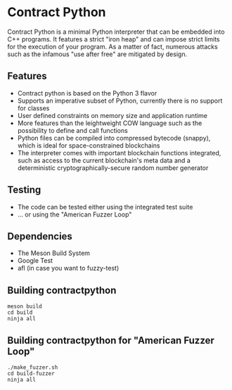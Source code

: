 # Contract Python

Contract Python is a minimal Python interpreter that can be embedded into C++ programs. It features a strict "iron heap" and can impose strict limits for the execution of your program. As a matter of fact, numerous attacks such as the infamous "use after free" are mitigated by design.

## Features
* Contract python is based on the Python 3 flavor
* Supports an imperative subset of Python, currently there is no support for classes
* User defined constraints on memory size and application runtime
* More features than the leightweight COW language such as the possibility to define and call functions
* Python files can be compiled into compressed bytecode (snappy), which is ideal for space-constrained blockchains
* The interpreter comes with important blockchain functions integrated, such as access to the current blockchain's meta data and a deterministic cryptographically-secure random number generator

## Testing
* The code can be tested either using the integrated test suite
* ... or using the "American Fuzzer Loop"

## Dependencies
* The Meson Build System
* Google Test
* afl (in case you want to fuzzy-test)

## Building contractpython
```
meson build
cd build
ninja all
```

## Building contractpython for "American Fuzzer Loop"
```
./make_fuzzer.sh
cd build-fuzzer
ninja all
```
